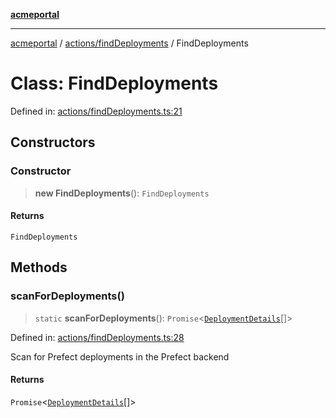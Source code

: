 [**acmeportal**](../../../README.md)

***

[acmeportal](../../../README.md) / [actions/findDeployments](../README.md) / FindDeployments

# Class: FindDeployments

Defined in: [actions/findDeployments.ts:21](https://github.com/blackwhitehere/acme-portal/blob/main/src/actions/findDeployments.ts#L21)

## Constructors

### Constructor

> **new FindDeployments**(): `FindDeployments`

#### Returns

`FindDeployments`

## Methods

### scanForDeployments()

> `static` **scanForDeployments**(): `Promise`\<[`DeploymentDetails`](../interfaces/DeploymentDetails.md)[]\>

Defined in: [actions/findDeployments.ts:28](https://github.com/blackwhitehere/acme-portal/blob/main/src/actions/findDeployments.ts#L28)

Scan for Prefect deployments in the Prefect backend

#### Returns

`Promise`\<[`DeploymentDetails`](../interfaces/DeploymentDetails.md)[]\>
